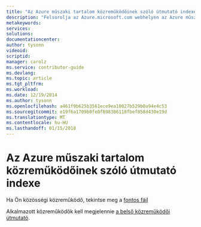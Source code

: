 ```yaml
---
title: "Az Azure műszaki tartalom közreműködőinek szóló útmutató indexe"
description: "Felsorolja az Azure.microsoft.com webhelyen az Azure műszaki tartalom közreműködőinek útmutatóban elérhető cikkeket."
metakeywords: 
services: 
solutions: 
documentationcenter: 
author: tysonn
videoid: 
scriptid: 
manager: carolz
ms.service: contributor-guide
ms.devlang: 
ms.topic: article
ms.tgt_pltfrm: 
ms.workload: 
ms.date: 12/19/2014
ms.author: tysonn
ms.openlocfilehash: a461f9b625b3561ece9ea10027b529b0a94e4c53
ms.sourcegitcommit: e19f6a1709b0fe0f898386118fbef858d430e19d
ms.translationtype: MT
ms.contentlocale: hu-HU
ms.lasthandoff: 01/15/2018
---
```

# <a name="azure-technical-content-contributors-guide-index"></a>Az Azure műszaki tartalom közreműködőinek szóló útmutató indexe

Ha Ön közösségi közreműködő, tekintse meg a [fontos fájl](../README.md)

Alkalmazott közreműködők kell megjelennie [a belső közreműködői útmutató](https://review.docs.microsoft.com/en-us/help/contribute/?branch=master).

